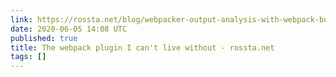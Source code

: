 ```yaml
---
link: https://rossta.net/blog/webpacker-output-analysis-with-webpack-bundle-analyzer.html
date: 2020-06-05 14:08 UTC
published: true
title: The webpack plugin I can't live without - rossta.net
tags: []
---
```



